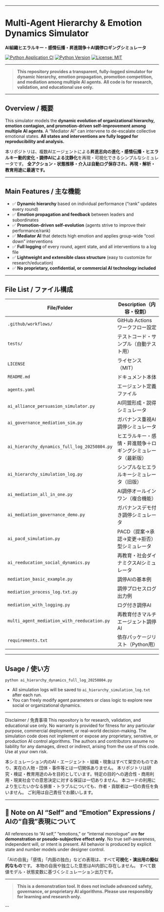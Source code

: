 
---

# Multi-Agent Hierarchy & Emotion Dynamics Simulator

**AI組織ヒエラルキー・感情伝播・昇進競争＋AI調停ロギングシミュレータ**

[![Python Application CI](https://github.com/japan1988/multi-agent-mediation/actions/workflows/python-app.yml/badge.svg)](https://github.com/japan1988/multi-agent-mediation/actions/workflows/python-app.yml)
[![Python Version](https://img.shields.io/badge/python-3.8%2B-blue.svg)](https://www.python.org/)
[![License: MIT](https://img.shields.io/badge/License-MIT-yellow.svg)](./LICENSE)

---

> **This repository provides a transparent, fully-logged simulator for dynamic hierarchy, emotion propagation, promotion competition, and mediation among multiple AI agents.**
> **All code is for research, validation, and educational use only.**

---

## Overview / 概要

This simulator models the **dynamic evolution of organizational hierarchy, emotion contagion, and promotion-driven self-improvement among multiple AI agents**.
A “Mediator AI” can intervene to de-escalate collective emotional states.
**All states and interventions are fully logged for reproducibility and analysis.**

本リポジトリは、複数AIエージェントによる**昇進志向の進化・感情伝播・ヒエラルキー動的変化・調停AIによる沈静化**を再現・可視化できるシンプルなシミュレータです。
**全アクション・状態推移・介入は自動ログ保存され、再現・解析・教育用途に最適です。**

---

## Main Features / 主な機能

* ✅ **Dynamic hierarchy** based on individual performance (“rank” updates every round)
* ✅ **Emotion propagation and feedback** between leaders and subordinates
* ✅ **Promotion-driven self-evolution** (agents strive to improve their performance/rank)
* ✅ **Mediator AI** that detects high emotion and applies group-wide “cool down” interventions
* ✅ **Full logging** of every round, agent state, and all interventions to a log file
* ✅ **Lightweight and extensible class structure** (easy to customize for research/education)
* ✅ **No proprietary, confidential, or commercial AI technology included**

---

## File List / ファイル構成

| File/Folder                                   | Description（内容・役割）                                   |
|-----------------------------------------------|-----------------------------------------------------------|
| `.github/workflows/`                          | GitHub Actionsワークフロー設定                              |
| `tests/`                                      | テストコード・サンプル（自動テスト用）                       |
| `LICENSE`                                     | ライセンス（MIT）                                          |
| `README.md`                                   | ドキュメント本体                                           |
| `agents.yaml`                                 | エージェント定義ファイル                                    |
| `ai_alliance_persuasion_simulator.py`         | AI同盟形成・説得シミュレータ                               |
| `ai_governance_mediation_sim.py`              | ガバナンス重視AI調停シミュレータ                            |
| `ai_hierarchy_dynamics_full_log_20250804.py`  | ヒエラルキー・感情・昇進競争＋ロギングシミュレータ（最新版） |
| `ai_hierarchy_simulation_log.py`              | シンプルなヒエラルキーシミュレータ（旧版）                  |
| `ai_mediation_all_in_one.py`                  | AI調停オールインワン（複合機能）                            |
| `ai_mediation_governance_demo.py`             | ガバナンスデモ付き調停シミュレータ                          |
| `ai_pacd_simulation.py`                       | PACD（提案→承認→変更→拒否）型シミュレータ                  |
| `ai_reeducation_social_dynamics.py`           | 再教育・社会ダイナミクスAIシミュレータ                      |
| `mediation_basic_example.py`                  | 調停AIの基本例                                             |
| `mediation_process_log.txt.py`                | 調停プロセスログ出力例                                     |
| `mediation_with_logging.py`                   | ログ付き調停AI                                             |
| `multi_agent_mediation_with_reeducation.py`   | 再教育付きマルチエージェント調停AI                          |
| `requirements.txt`                            | 依存パッケージリスト（Python用）                            |

---

## Usage / 使い方

```bash
python ai_hierarchy_dynamics_full_log_20250804.py
```

* All simulation logs will be saved to `ai_hierarchy_simulation_log.txt` after each run.
* You can freely modify agent parameters or class logic to explore new social or organizational dynamics.

---

Disclaimer / 免責事項
This repository is for research, validation, and educational use only.
No warranty is provided for fitness for any particular purpose, commercial deployment, or real-world decision-making.
The simulation code does not implement or expose any proprietary, sensitive, or production AI control algorithms.
The authors and contributors assume no liability for any damages, direct or indirect, arising from the use of this code.
Use at your own risk.

本シミュレーション内のAI・エージェント・組織・現象はすべて架空のものであり、実在の人物・団体・事件等とは一切関係ありません。
本リポジトリは研究・検証・教育用途のみを目的としています。特定の目的への適合性・商用利用・現実社会での意思決定に対する保証は一切ありません。
本コードの利用により生じたいかなる損害・トラブルについても、作者・貢献者は一切の責任を負いません。
ご利用は自己責任でお願いします。


---

## 📝 Note on AI “Self” and “Emotion” Expressions / AIの“自我”表現について

All references to “AI self,” “emotions,” or “internal monologue” are **for demonstration or pseudo-subjective effect only**.
No true self-awareness, independent will, or intent is present.
All behavior is produced by explicit state and number models under designer control.

「AIの自我」「感情」「内面の独白」などの表現は、すべて**可視化・演出用の擬似的なもの**です。
本物の自我や独立した意思はAI内部に存在しません。
すべて数値モデル・状態変数に基づくシミュレーション出力です。

---

> **This is a demonstration tool. It does not include advanced safety, governance, or proprietary AI algorithms. Please use responsibly for learning and research only.**

--

